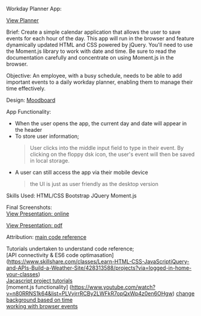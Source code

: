 Workday Planner App:

[View Planner](https://nicolegeorge.github.io/workday-planner/)

Brief:
Create a simple calendar application that allows the user to save events for each hour of the day. This app will run in the browser and feature dynamically updated HTML and CSS powered by jQuery.
You'll need to use the Moment.js library to work with date and time. Be sure to read the documentation carefully and concentrate on using Moment.js in the browser.


Objective:
An employee, with a busy schedule, needs to be able to add important events to a daily workday planner, enabling them to manage their time effectively.

Design:
[Moodboard](https://github.com/NicoleGeorge/workday-planner/blob/master/assets/Day%20Planner%20-%20Style%20Guide.png)

App Functionality:
- When the user opens the app, the current day and date will appear in the header
- To store user information;
    > User clicks into the middle input field to type in their event.
    > By clicking on the floppy dsk icon, the user's event will then be saved in local storage.
- A user can still access the app via their mobile device
    > the UI is just as user friendly as the desktop version


Skills Used:
HTML/CSS
Bootstrap
JQuery
Moment.js


Final Screenshots:<br>
[View Presentation: online](https://www.canva.com/design/DAD3jAFRK8U/cNJKJFu7mjbembNHk449Kg/view?utm_content=DAD3jAFRK8U&utm_campaign=designshare&utm_medium=link&utm_source=publishsharelink)

[View Presentation: pdf](https://github.com/NicoleGeorge/workday-planner/blob/master/assets/Workday%20Planner%20App_%20Presentation.pdf)

Attribution:
[main code reference](https://github.com/gabepettus/DayPlanner/blob/master/script.js)

Tutorials undertaken to understand code reference; <br>
[API connectivity & ES6 code optimasation] (https://www.skillshare.com/classes/Learn-HTML-CSS-JavaScriptjQuery-and-APIs-Build-a-Weather-Site/428313588/projects?via=logged-in-home-your-classes) <br>
[Jacascript project tutorials](https://www.udemy.com/course/modern-javascript-the-complete-course-build-10-projects/learn/lecture/9211340#overview) <br>
[moment.js functionality] (https://www.youtube.com/watch?v=n80RRNS1k64&list=PLVvjrrRCBy2LWFkR7opQxWp4z0en6OHgw)
[change background based on time](https://stackoverflow.com/questions/59995703/trying-to-change-background-color-based-off-if-the-hour-is-in-the-past-current) <br>
[working with browser events](https://classroom.udacity.com/nanodegrees/nd0011/parts/68c70b08-c36e-4c48-97af-c84d77ddef5e/modules/f7eca45d-0cca-481f-a280-a835629b4be4/lessons/f270dbcf-eb43-4ce3-b7be-a74d26023496/concepts/5fdd280f-9bf8-4c13-b544-24cd9a4fb63e) <br>

